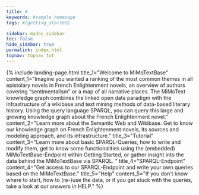 ```yaml
---
title: #
keywords: #sample homepage
tags: #[getting_started]

sidebar: mydoc_sidebar
toc: false
hide_sidebar: true
permalink: index.html
topnav: topnav_tut
---
```


{% include landing-page.html title_1="Welcome to MiMoTextBase" content_1="Imagine you wanted a ranking of the most common themes in all epistolary novels in French Enlightenment novels, an overview of authors covering “sentimentalism” or a map of all narrative places. The MiMoText knowledge graph combines the linked open data paradigm with the infrastructure of a wikibase and text mining methods of data-based literary history. Using the query language SPARQL, you can query this large and growing knowledge graph about the French Enlightenment novel." content_2="Learn more about the Semantic Web and Wikibase. Get to know our knowledge graph on French Enlightenment novels, its sources and modeling approach, and its infrastructure." title_3="Tutorial" content_3="Learn more about basic SPARQL-Queries, how to write and modify them, get to know some functionalities using the (embedded) MiMoTextBase-Endpoint within Getting Started, or gather insight into the data behind the MiMoTextBase via SPARQL.
" title_4="SPARQL-Endpoint" content_4="Get access to our SPARQL-Endpoint and write your own queries based on the MiMoTextBase." title_5="Help" content_5="If you don’t know where to start, how to (re-)use the data, or if you get stuck with the queries, take a look at our answers in HELP." %}
